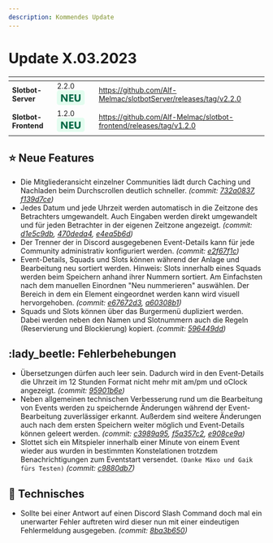 ```yaml
---
description: Kommendes Update
---
```


# Update X.03.2023

<table data-card-size="large" data-view="cards"><thead><tr><th></th><th></th><th data-hidden></th><th data-hidden data-card-target data-type="content-ref"></th></tr></thead><tbody><tr><td><strong>Slotbot-Server</strong></td><td>2.2.0 <img src="../../.gitbook/assets/Badge-New.png" alt="Neu" data-size="line"></td><td></td><td><a href="https://github.com/Alf-Melmac/slotbotServer/releases/tag/v2.2.0">https://github.com/Alf-Melmac/slotbotServer/releases/tag/v2.2.0</a></td></tr><tr><td><strong>Slotbot-Frontend</strong></td><td>1.2.0 <img src="../../.gitbook/assets/Badge-New.png" alt="Neu" data-size="line"></td><td></td><td><a href="https://github.com/Alf-Melmac/slotbot-frontend/releases/tag/v1.2.0">https://github.com/Alf-Melmac/slotbot-frontend/releases/tag/v1.2.0</a></td></tr></tbody></table>

## :star: Neue Features

* Die Mitgliederansicht einzelner Communities lädt durch Caching und Nachladen beim Durchscrollen deutlich schneller. _(commit:_ [_732a0837_](https://github.com/Alf-Melmac/slotbot-frontend/commit/732a0837a9730daecb82f7f536ae6af567a3b7bb)_,_ [_f139d7ce_](https://github.com/Alf-Melmac/slotbotServer/commit/f139d7cef90cca341480bf7f53704f0b7a78e3af)_)_
* Jedes Datum und jede Uhrzeit werden automatisch in die Zeitzone des Betrachters umgewandelt. Auch Eingaben werden direkt umgewandelt und für jeden Betrachter in der eigenen Zeitzone angezeigt. _(commit:_ [_d1e5c9db_](https://github.com/Alf-Melmac/slotbot-frontend/commit/d1e5c9db1811bd97004636541e819a098ccad740)_,_ [_470deda4_](https://github.com/Alf-Melmac/slotbotServer/commit/470deda4e8e951863ba0171208272ae5924be205)_,_ [_e4ea5b6d_](https://github.com/Alf-Melmac/slotbotServer/commit/e4ea5b6d24e54e5e6375a71dca65d254f7a3e956)_)_
* Der Trenner der in Discord ausgegebenen Event-Details kann für jede Community administrativ konfiguriert werden. _(commit:_ [_e2f67f1c_](https://github.com/Alf-Melmac/slotbotServer/commit/e2f67f1c79fd6a1a4bb66ef4f206d4d19245705e)_)_
* Event-Details, Squads und Slots können während der Anlage und Bearbeitung neu sortiert werden. Hinweis: Slots innerhalb eines Squads werden beim Speichern anhand ihrer Nummern sortiert. Am Einfachsten nach dem manuellen Einordnen "Neu nummerieren" auswählen. Der Bereich in dem ein Element eingeordnet werden kann wird visuell hervorgehoben. _(commit:_ [_e67672d3_](https://github.com/Alf-Melmac/slotbot-frontend/commit/e67672d3a7f734e0a971bd80d5bd4d5ab7c24505)_,_ [_a60308b1_](https://github.com/Alf-Melmac/slotbot-frontend/commit/a60308b1e86268b454863d1319d192b403a459f8)_)_
* Squads und Slots können über das Burgermenü dupliziert werden. Dabei werden neben den Namen und Slotnummern auch die Regeln (Reservierung und Blockierung) kopiert. _(commit:_ [_596449dd_](https://github.com/Alf-Melmac/slotbot-frontend/commit/596449dd42ecf614aa339be6819b52d3cc5bd141)_)_

## :lady\_beetle: Fehlerbehebungen

* Übersetzungen dürfen auch leer sein. Dadurch wird in den Event-Details die Uhrzeit im 12 Stunden Format nicht mehr mit am/pm und oClock angezeigt. _(commit:_ [_95901b6e_](https://github.com/Alf-Melmac/slotbot-frontend/commit/95901b6ec9c0f1e860c32d409fa6f942015a1ae6)_)_
* Neben allgemeinen technischen Verbesserung rund um die Bearbeitung von Events werden zu speichernde Änderungen während der Event-Bearbeitung zuverlässiger erkannt. Außerdem sind weitere Änderungen auch nach dem ersten Speichern weiter möglich und Event-Details können geleert werden. _(commit:_ [_c3989a95_](https://github.com/Alf-Melmac/slotbot-frontend/commit/c3989a959edff82c40a4a7716bf009d6180d687e)_,_ [_f5a357c2_](https://github.com/Alf-Melmac/slotbotServer/commit/f5a357c2b8b732dc5f93b455eec6858d84cfccac)_,_ [_e908ce9a_](https://github.com/Alf-Melmac/slotbotServer/commit/e908ce9a4bdf42f4d598973a359b93aa40133882)_)_
* Slottet sich ein Mitspieler innerhalb einer Minute von einem Event wieder aus wurden in bestimmten Konstelationen trotzdem Benachrichtigungen zum Eventstart versendet. `(Danke Mäxo und Gaik fürs Testen)` _(commit:_ [_c9880db7_](https://github.com/Alf-Melmac/slotbotServer/commit/c9880db7ba80fc5a498ec3ac375574ac1402d336)_)_

## 🔨 Technisches

* Sollte bei einer Antwort auf einen Discord Slash Command doch mal ein unerwarter Fehler auftreten wird dieser nun mit einer eindeutigen Fehlermeldung ausgegeben. _(commit:_ [_8ba3b650_](https://github.com/Alf-Melmac/slotbotServer/commit/8ba3b6505b9598120bc1f379771ec4a667ea0ad5)_)_

